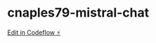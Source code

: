 # cnaples79-mistral-chat

[Edit in Codeflow ⚡️](https://stackblitz.com/~/github.com/cnaples79/cnaples79-mistral-chat)